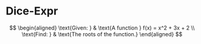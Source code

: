 # Dice-Expr

$$
\begin{aligned}
\text{Given: } & \text{A function } f(x) = x^2 + 3x + 2 \\
\text{Find: } & \text{The roots of the function.} \end{aligned}
$$
